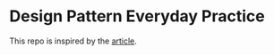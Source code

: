 # Design Pattern Everyday Practice

This repo is inspired by the [article](https://dev.to/anuraghazra/design-patterns-everyday-53m0).
